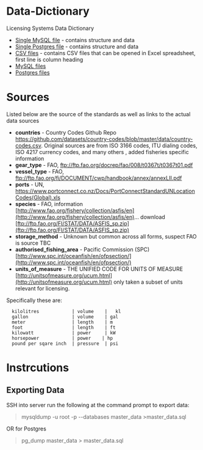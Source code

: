 # Data-Dictionary

Licensing Systems Data Dictionary 
* [Single MySQL file](https://github.com/ffagithub/Data-Dictionary/blob/master/master_data.sql) - contains structure and data
* [Single Postgres file](https://github.com/ffagithub/Data-Dictionary/blob/master/master_data_postgres.sql) - contains structure and data
* [CSV files](https://github.com/ffagithub/Data-Dictionary/tree/master/separated/csv) - contains CSV files that can be opened in Excel spreadsheet, first line is column heading
* [MySQL files](https://github.com/ffagithub/Data-Dictionary/tree/master/separated/mysql)
* [Postgres files](https://github.com/ffagithub/Data-Dictionary/tree/master/separated/postgres)

# Sources

Listed below are the source of the standards as well as links to the actual data sources

* **countries** - Country Codes Github Repo https://github.com/datasets/country-codes/blob/master/data/country-codes.csv. Original sources are from ISO 3166 codes, ITU dialing codes, ISO 4217 currency codes, and many others , added fisheries specific information
* **gear_type** - FAO, ftp://ftp.fao.org/docrep/fao/008/t0367t/t0367t01.pdf
* **vessel_type** - FAO, ftp://ftp.fao.org/fi/DOCUMENT/cwp/handbook/annex/annexLII.pdf
* **ports** - UN, https://www.portconnect.co.nz/Docs/PortConnectStandardUNLocationCodes(Global).xls
* **species** - FAO, information [http://www.fao.org/fishery/collection/asfis/en](http://www.fao.org/fishery/collection/asfis/en)... download [ftp://ftp.fao.org/FI/STAT/DATA/ASFIS_sp.zip](ftp://ftp.fao.org/FI/STAT/DATA/ASFIS_sp.zip)
* **storage_method** - Unknown but common across all forms, suspect FAO is source TBC
* **authorised_fishing_area** - Pacific Commission (SPC) [http://www.spc.int/oceanfish/en/ofpsection/](http://www.spc.int/oceanfish/en/ofpsection/)
* **units_of_measure** - THE UNIFIED CODE FOR UNITS OF MEASURE [http://unitsofmeasure.org/ucum.html](http://unitsofmeasure.org/ucum.html) only taken a subset of units relevant for licensing. 

Specifically these are:
```
  kilolitres            | volume    |	kl
  gallon                | volume    | gal
  meter                 | length    | m
  foot                  | length    | ft
  kilowatt              | power     | kW
  horsepower            | power    | hp
  pound per sqare inch  | pressure  | psi
```

# Instrcutions
## Exporting Data
SSH into server
run the following at the command prompt to export data:
> mysqldump -u root -p --databases master_data >master_data.sql

OR for Postgres
> pg_dump master_data > master_data.sql
